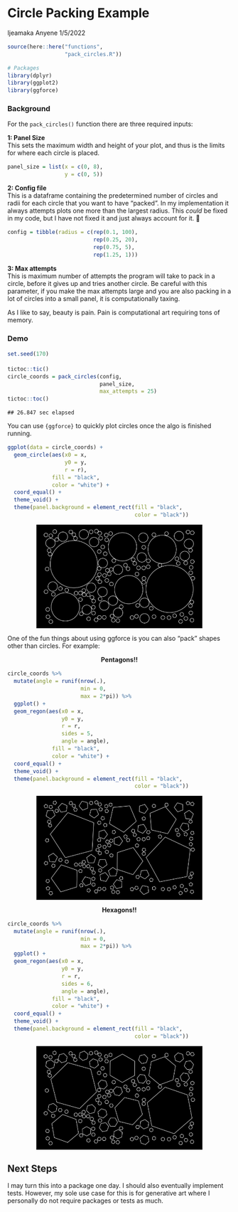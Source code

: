 Circle Packing Example
================
Ijeamaka Anyene
1/5/2022

``` r
source(here::here("functions",
                  "pack_circles.R"))
```

``` r
# Packages 
library(dplyr)
library(ggplot2)
library(ggforce)
```

### Background

For the `pack_circles()` function there are three required inputs:

**1: Panel Size**  
This sets the maximum width and height of your plot, and thus is the
limits for where each circle is placed.

``` r
panel_size = list(x = c(0, 8),
                  y = c(0, 5))
```

**2: Config file**  
This is a dataframe containing the predetermined number of circles and
radii for each circle that you want to have “packed”. In my
implementation it always attempts plots one more than the largest
radius. This *could* be fixed in my code, but I have not fixed it and
just always account for it. 🤷

``` r
config = tibble(radius = c(rep(0.1, 100), 
                           rep(0.25, 20),
                           rep(0.75, 5),
                           rep(1.25, 1)))
```

**3: Max attempts**  
This is maximum number of attempts the program will take to pack in a
circle, before it gives up and tries another circle. Be careful with
this parameter, if you make the max attempts large and you are also
packing in a lot of circles into a small panel, it is computationally
taxing.

As I like to say, beauty is pain. Pain is computational art requiring
tons of memory.

### Demo

``` r
set.seed(170)

tictoc::tic()
circle_coords = pack_circles(config,
                             panel_size,
                             max_attempts = 25)
tictoc::toc()
```

    ## 26.847 sec elapsed

You can use `{ggforce}` to quickly plot circles once the algo is
finished running.

``` r
ggplot(data = circle_coords) +
  geom_circle(aes(x0 = x,
                  y0 = y,
                  r = r),
              fill = "black",
              color = "white") +
  coord_equal() +
  theme_void() +
  theme(panel.background = element_rect(fill = "black",
                                        color = "black"))
```

<img src="figs/unnamed-chunk-6-1.png" width="75%" style="display: block; margin: auto;" />

One of the fun things about using ggforce is you can also “pack” shapes
other than circles. For example:

<center>

**Pentagons\!\!**

</center>

``` r
circle_coords %>%
  mutate(angle = runif(nrow(.), 
                       min = 0, 
                       max = 2*pi)) %>%
  ggplot() +
  geom_regon(aes(x0 = x,
                 y0 = y,
                 r = r,
                 sides = 5,
                 angle = angle),
              fill = "black",
              color = "white") +
  coord_equal() +
  theme_void() +
  theme(panel.background = element_rect(fill = "black",
                                        color = "black"))
```

<img src="figs/unnamed-chunk-7-1.png" width="75%" style="display: block; margin: auto;" />

<center>

**Hexagons\!\!**

</center>

``` r
circle_coords %>%
  mutate(angle = runif(nrow(.), 
                       min = 0, 
                       max = 2*pi)) %>%
  ggplot() +
  geom_regon(aes(x0 = x,
                 y0 = y,
                 r = r,
                 sides = 6,
                 angle = angle),
              fill = "black",
              color = "white") +
  coord_equal() +
  theme_void() +
  theme(panel.background = element_rect(fill = "black",
                                        color = "black"))
```

<img src="figs/unnamed-chunk-8-1.png" width="75%" style="display: block; margin: auto;" />

## Next Steps

I may turn this into a package one day. I should also eventually
implement tests. However, my sole use case for this is for generative
art where I personally do not require packages or tests as much.
